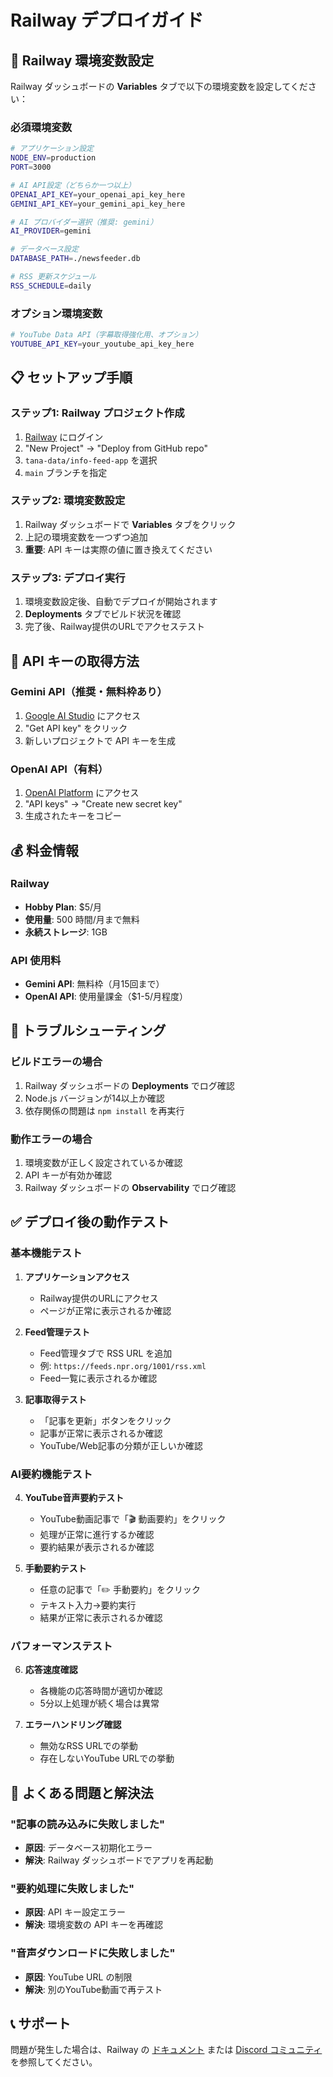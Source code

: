 # Railway デプロイガイド

## 🚀 Railway 環境変数設定

Railway ダッシュボードの **Variables** タブで以下の環境変数を設定してください：

### 必須環境変数

```bash
# アプリケーション設定
NODE_ENV=production
PORT=3000

# AI API設定（どちらか一つ以上）
OPENAI_API_KEY=your_openai_api_key_here
GEMINI_API_KEY=your_gemini_api_key_here

# AI プロバイダー選択（推奨: gemini）
AI_PROVIDER=gemini

# データベース設定
DATABASE_PATH=./newsfeeder.db

# RSS 更新スケジュール
RSS_SCHEDULE=daily
```

### オプション環境変数

```bash
# YouTube Data API（字幕取得強化用、オプション）
YOUTUBE_API_KEY=your_youtube_api_key_here
```

## 📋 セットアップ手順

### ステップ1: Railway プロジェクト作成
1. [Railway](https://railway.app) にログイン
2. "New Project" → "Deploy from GitHub repo"
3. `tana-data/info-feed-app` を選択
4. `main` ブランチを指定

### ステップ2: 環境変数設定
1. Railway ダッシュボードで **Variables** タブをクリック
2. 上記の環境変数を一つずつ追加
3. **重要**: API キーは実際の値に置き換えてください

### ステップ3: デプロイ実行
1. 環境変数設定後、自動でデプロイが開始されます
2. **Deployments** タブでビルド状況を確認
3. 完了後、Railway提供のURLでアクセステスト

## 🔑 API キーの取得方法

### Gemini API（推奨・無料枠あり）
1. [Google AI Studio](https://ai.google.dev/) にアクセス
2. "Get API key" をクリック
3. 新しいプロジェクトで API キーを生成

### OpenAI API（有料）
1. [OpenAI Platform](https://platform.openai.com/) にアクセス
2. "API keys" → "Create new secret key"
3. 生成されたキーをコピー

## 💰 料金情報

### Railway
- **Hobby Plan**: $5/月
- **使用量**: 500 時間/月まで無料
- **永続ストレージ**: 1GB

### API 使用料
- **Gemini API**: 無料枠（月15回まで）
- **OpenAI API**: 使用量課金（$1-5/月程度）

## 🔧 トラブルシューティング

### ビルドエラーの場合
1. Railway ダッシュボードの **Deployments** でログ確認
2. Node.js バージョンが14以上か確認
3. 依存関係の問題は `npm install` を再実行

### 動作エラーの場合
1. 環境変数が正しく設定されているか確認
2. API キーが有効か確認
3. Railway ダッシュボードの **Observability** でログ確認

## ✅ デプロイ後の動作テスト

### 基本機能テスト
1. **アプリケーションアクセス**
   - Railway提供のURLにアクセス
   - ページが正常に表示されるか確認

2. **Feed管理テスト**
   - Feed管理タブで RSS URL を追加
   - 例: `https://feeds.npr.org/1001/rss.xml`
   - Feed一覧に表示されるか確認

3. **記事取得テスト**
   - 「記事を更新」ボタンをクリック
   - 記事が正常に表示されるか確認
   - YouTube/Web記事の分類が正しいか確認

### AI要約機能テスト
4. **YouTube音声要約テスト**
   - YouTube動画記事で「🎬 動画要約」をクリック
   - 処理が正常に進行するか確認
   - 要約結果が表示されるか確認

5. **手動要約テスト**
   - 任意の記事で「✏️ 手動要約」をクリック
   - テキスト入力→要約実行
   - 結果が正常に表示されるか確認

### パフォーマンステスト
6. **応答速度確認**
   - 各機能の応答時間が適切か確認
   - 5分以上処理が続く場合は異常

7. **エラーハンドリング確認**
   - 無効なRSS URLでの挙動
   - 存在しないYouTube URLでの挙動

## 🐛 よくある問題と解決法

### "記事の読み込みに失敗しました"
- **原因**: データベース初期化エラー
- **解決**: Railway ダッシュボードでアプリを再起動

### "要約処理に失敗しました"
- **原因**: API キー設定エラー
- **解決**: 環境変数の API キーを再確認

### "音声ダウンロードに失敗しました"
- **原因**: YouTube URL の制限
- **解決**: 別のYouTube動画で再テスト

## 📞 サポート

問題が発生した場合は、Railway の [ドキュメント](https://docs.railway.app/) または [Discord コミュニティ](https://discord.gg/railway) を参照してください。